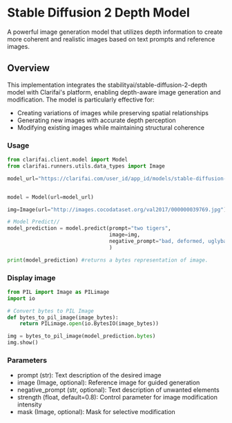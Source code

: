 # Stable Diffusion 2 Depth Model
A powerful image generation model that utilizes depth information to create more coherent and realistic images based on text prompts and reference images.

## Overview
This implementation integrates the stabilityai/stable-diffusion-2-depth model with Clarifai's platform, enabling depth-aware image generation and modification. The model is particularly effective for:

- Creating variations of images while preserving spatial relationships
- Generating new images with accurate depth perception
- Modifying existing images while maintaining structural coherence

### Usage
```python
from clarifai.client.model import Model
from clarifai.runners.utils.data_types import Image

model_url="https://clarifai.com/user_id/app_id/models/stable-diffusion-2-depth"


model = Model(url=model_url)

img=Image(url="http://images.cocodataset.org/val2017/000000039769.jpg")

# Model Predict//
model_prediction = model.predict(prompt="two tigers",
                                 image=img,
                                 negative_prompt="bad, deformed, uglybad anatomy"
                                 )

print(model_prediction) #returns a bytes representation of image.
```
### Display image
```python
from PIL import Image as PILimage
import io

# Convert bytes to PIL Image
def bytes_to_pil_image(image_bytes):
    return PILimage.open(io.BytesIO(image_bytes))

img = bytes_to_pil_image(model_prediction.bytes)
img.show()
```

### Parameters

- prompt (str): Text description of the desired image
- image (Image, optional): Reference image for guided generation
- negative_prompt (str, optional): Text description of unwanted elements
- strength (float, default=0.8): Control parameter for image modification intensity
- mask (Image, optional): Mask for selective modification
